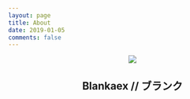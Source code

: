 ```yaml
---
layout: page
title: About
date: 2019-01-05
comments: false
---
```


<center>
	<img src="{ site.url }}/assets/img/avatar.png">
	<h2>Blankaex // ブランク</h2>
</center>


